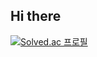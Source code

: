 ## Hi there 
[![Solved.ac
프로필](http://mazassumnida.wtf/api/v2/generate_badge?boj=wke1wke1)](https://solved.ac/rockstarlife999)
<!--
**teominsukim/teominsukim** is a ✨ _special_ ✨ repository because its `README.md` (this file) appears on your GitHub profile.

Here are some ideas to get you started:

- 🔭 I’m currently working on ...
- 🌱 I’m currently learning ...
- 👯 I’m looking to collaborate on ...
- 🤔 I’m looking for help with ...
- 💬 Ask me about ...
- 📫 How to reach me: ...
- 😄 Pronouns: ...
- ⚡ Fun fact: ...
-->
